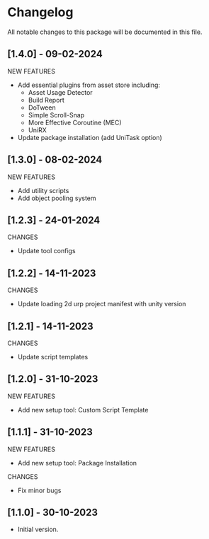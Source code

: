# Changelog
All notable changes to this package will be documented in this file.

## [1.4.0] - 09-02-2024
NEW FEATURES
- Add essential plugins from asset store including:
   + Asset Usage Detector
   + Build Report
   + DoTween
   + Simple Scroll-Snap
   + More Effective Coroutine (MEC)
   + UniRX
- Update package installation (add UniTask option)

## [1.3.0] - 08-02-2024
NEW FEATURES
- Add utility scripts 
- Add object pooling system 

## [1.2.3] - 24-01-2024
CHANGES
- Update tool configs

## [1.2.2] - 14-11-2023
CHANGES
- Update loading 2d urp project manifest with unity version 

## [1.2.1] - 14-11-2023
CHANGES
- Update script templates

## [1.2.0] - 31-10-2023
NEW FEATURES
- Add new setup tool: Custom Script Template 

## [1.1.1] - 31-10-2023
NEW FEATURES
- Add new setup tool: Package Installation 

CHANGES
- Fix minor bugs

## [1.1.0] - 30-10-2023
- Initial version.
